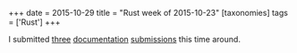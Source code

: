 +++
date = 2015-10-29
title = "Rust week of 2015-10-23"
[taxonomies]
tags = ['Rust']
+++

I submitted [three] [documentation] [submissions] this time around.

  [three]: https://github.com/rust-lang/rust/pull/29458
  [documentation]: https://github.com/rust-lang/rust/pull/29459
  [submissions]: https://github.com/rust-lang/rust/pull/29460
